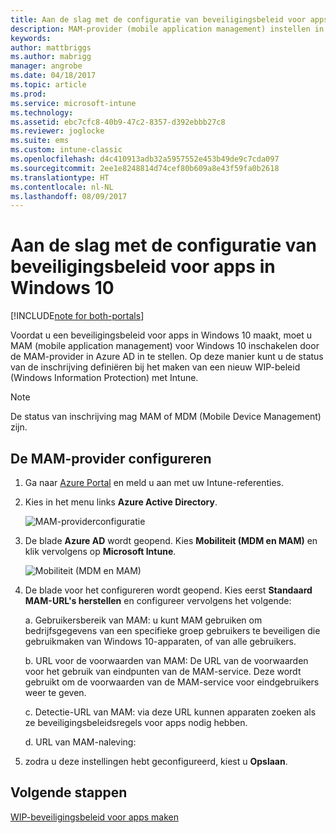 ```yaml
---
title: Aan de slag met de configuratie van beveiligingsbeleid voor apps in Windows 10
description: MAM-provider (mobile application management) instellen in Azure AD
keywords: 
author: mattbriggs
ms.author: mabrigg
manager: angrobe
ms.date: 04/18/2017
ms.topic: article
ms.prod: 
ms.service: microsoft-intune
ms.technology: 
ms.assetid: ebc7cfc8-40b9-47c2-8357-d392ebbb27c8
ms.reviewer: joglocke
ms.suite: ems
ms.custom: intune-classic
ms.openlocfilehash: d4c410913adb32a5957552e453b49de9c7cda097
ms.sourcegitcommit: 2ee1e8248814d74cef80b609a8e43f59fa0b2618
ms.translationtype: HT
ms.contentlocale: nl-NL
ms.lasthandoff: 08/09/2017
---
```

# <a name="get-ready-to-configure-app-protection-policies-for-windows-10"></a>Aan de slag met de configuratie van beveiligingsbeleid voor apps in Windows 10

[!INCLUDE[note for both-portals](../includes/note-for-both-portals.md)]

Voordat u een beveiligingsbeleid voor apps in Windows 10 maakt, moet u MAM (mobile application management) voor Windows 10 inschakelen door de MAM-provider in Azure AD in te stellen. Op deze manier kunt u de status van de inschrijving definiëren bij het maken van een nieuw WIP-beleid (Windows Information Protection) met Intune.

> [!NOTE]
> De status van inschrijving mag MAM of MDM (Mobile Device Management) zijn.

## <a name="to-configure-the-mam-provider"></a>De MAM-provider configureren

1.  Ga naar [Azure Portal](https://portal.azure.com/) en meld u aan met uw Intune-referenties.

2.  Kies in het menu links **Azure Active Directory**.

    ![MAM-providerconfiguratie](../media/AppManagement/mam-provider-sc-1.png)

3.  De blade **Azure AD** wordt geopend. Kies **Mobiliteit (MDM en MAM)** en klik vervolgens op **Microsoft Intune**.

    ![Mobiliteit (MDM en MAM)](../media/AppManagement/mam-provider-sc-2.png)

4.  De blade voor het configureren wordt geopend. Kies eerst **Standaard MAM-URL's herstellen** en configureer vervolgens het volgende:

    a.  Gebruikersbereik van MAM: u kunt MAM gebruiken om bedrijfsgegevens van een specifieke groep gebruikers te beveiligen die gebruikmaken van Windows 10-apparaten, of van alle gebruikers.

    b.  URL voor de voorwaarden van MAM: De URL van de voorwaarden voor het gebruik van eindpunten van de MAM-service. Deze wordt gebruikt om de voorwaarden van de MAM-service voor eindgebruikers weer te geven.

    c.  Detectie-URL van MAM: via deze URL kunnen apparaten zoeken als ze beveiligingsbeleidsregels voor apps nodig hebben.

    d.  URL van MAM-naleving:

5.  zodra u deze instellingen hebt geconfigureerd, kiest u **Opslaan**.

## <a name="next-steps"></a>Volgende stappen

[WIP-beveiligingsbeleid voor apps maken](/intune-classic/deploy-use/create-windows-information-protection-policy-with-intune)
